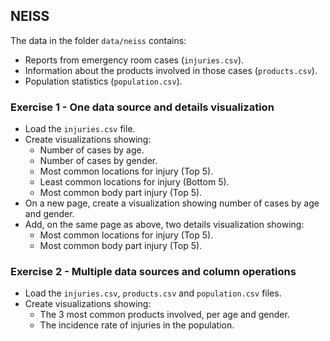 ## NEISS
The data in the folder `data/neiss` contains:

- Reports from emergency room cases (`injuries.csv`).
- Information about the products involved in those cases (`products.csv`).
- Population statistics (`population.csv`). 

### Exercise 1 - One data source and details visualization
- Load the `injuries.csv` file.
- Create visualizations showing:
	- Number of cases by age.
	- Number of cases by gender.
	- Most common locations for injury (Top 5).
	- Least common locations for injury (Bottom 5).
	- Most common body part injury (Top 5).
- On a new page, create a visualization showing number of cases by age and gender.
- Add, on the same page as above, two details visualization showing:
	- Most common locations for injury (Top 5).
	- Most common body part injury (Top 5).
	
### Exercise 2 - Multiple data sources and column operations	
- Load the `injuries.csv`, `products.csv` and `population.csv` files.
- Create visualizations showing:
	- The 3 most common products involved, per age and gender.
	- The incidence rate of injuries in the population.